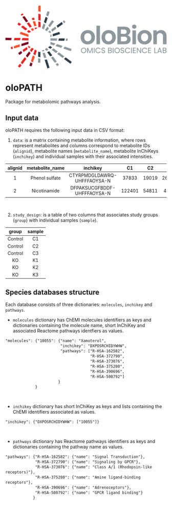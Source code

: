![oloPATH](images/olobion-logo.png)

# oloPATH

Package for metabolomic pathways analysis.

## Input data

oloPATH requires the following input data in CSV format:

1. `data`: is a matrix containing metabolite information, where rows represent metabolites and columns correspond to metabolite IDs (`alignid`), metabolite names (`metabolite_name`), metabolite InChiKeys (`inchikey`) and individual samples with their associated intensities.

<center>

|alignid|metabolite_name|inchikey|C1 |C2 |C3 |K1 |K2 |K3 |
|:-----:|:-------------:|:------:|:-:|:-:|:-:|:-:|:-:|:-:|
|1|Phenol sulfate|CTYRPMDGLDAWRQ-UHFFFAOYSA-N|37833|19019|2648536|127311|2368521|19525|
|2|Nicotinamide|DFPAKSUCGFBDDF-UHFFFAOYSA-N|122401|54811|418613|95612|101095|153269

</center>

<br>

2. `study_design`: is a table of two columns that associates study groups (`group`) with individual samples (`sample`).

<center>

|group|sample|
|:---:|:----:|
|Control|C1|
|Control|C2|
|Control|C3|
|KO|K1|
|KO|K2|
|KO|K3|

</center>

## Species databases structure

Each database consists of three dictionaries: `molecules`, `inchikey` and `pathways`.

- `molecules` dictionary has ChEMI molecules identifiers as keys and dictionaries containing the molecule name, short InChiKey and associated Reactome pathways identfiers as values.

```
"molecules": {"10055": {"name": "Xamoterol",
                        "inchikey": "DXPOSRCHIDYWHW",
                        "pathways": ["R-HSA-162582",
                                     "R-HSA-372790",
                                     "R-HSA-373076",
                                     "R-HSA-375280",
                                     "R-HSA-390696",
                                     "R-HSA-500792"]
                       }
             }
```

<br>

- `inchikey` dictionary has short InChiKey as keys and lists containing the ChEMI identifiers associated as values.

```
"inchikey": {"DXPOSRCHIDYWHW": ["10055"]}
```

<br>

- `pathways` dictionary has Reactome pathways identifiers as keys and dictionaries containing the pathway name as values.

```
"pathways": {"R-HSA-162582": {"name": "Signal Transduction"},
             "R-HSA-372790": {"name": "Signaling by GPCR"},
             "R-HSA-373076": {"name": "Class A/1 (Rhodopsin-like receptors)"},
             "R-HSA-375280": {"name": "Amine ligand-binding receptors"},
             "R-HSA-390696": {"name": "Adrenoceptors"},
             "R-HSA-500792": {"name": "GPCR ligand binding"}
            }
```
